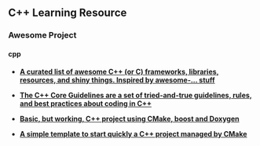## C++ Learning Resource

### Awesome Project

#### cpp
- [**A curated list of awesome C++ (or C) frameworks, libraries, resources, and shiny things. Inspired by awesome-... stuff**](https://github.com/fffaraz/awesome-cpp)

- [**The C++ Core Guidelines are a set of tried-and-true guidelines, rules, and best practices about coding in C++**](https://github.com/isocpp/CppCoreGuidelines)

- [**Basic, but working, C++ project using CMake, boost and Doxygen**](https://github.com/Barthelemy/CppProjectTemplate)

- [**A simple template to start quickly a C++ project managed by CMake**](https://github.com/duckie/cpp_project_template)